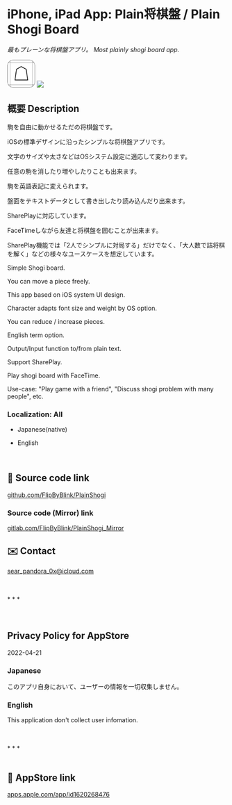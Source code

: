 iPhone, iPad App: Plain将棋盤 / Plain Shogi Board
================================================
_最もプレーンな将棋盤アプリ。 Most plainly shogi board app._

<img src="PlainShogi/Assets.xcassets/RoundedIcon.imageset/RoundedIcon.png" width="64">

<a href="https://apps.apple.com/app/id1620268476" target="blank">
    <img src="https://developer.apple.com/assets/elements/badges/download-on-the-app-store.svg">
</a>

概要 Description
---------------------
駒を自由に動かせるただの将棋盤です。

iOSの標準デザインに沿ったシンプルな将棋盤アプリです。

文字のサイズや太さなどはOSシステム設定に適応して変わります。

任意の駒を消したり増やしたりことも出来ます。

駒を英語表記に変えられます。

盤面をテキストデータとして書き出したり読み込んだり出来ます。


SharePlayに対応しています。

FaceTimeしながら友達と将棋盤を囲むことが出来ます。

SharePlay機能では「2人でシンプルに対局する」だけでなく、「大人数で詰将棋を解く」などの様々なユースケースを想定しています。


Simple Shogi board.

You can move a piece freely.

This app based on iOS system UI design.

Character adapts font size and weight by OS option.

You can reduce / increase pieces.

English term option.

Output/Input function to/from plain text.


Support SharePlay.

Play shogi board with FaceTime.

Use-case: "Play game with a friend", "Discuss shogi problem with many people", etc.


### Localization: All
- Japanese(native)

- English

<br>

🧰 Source code link
-----------------------
[github.com/FlipByBlink/PlainShogi](https://github.com/FlipByBlink/PlainShogi)

### Source code (Mirror) link
[gitlab.com/FlipByBlink/PlainShogi_Mirror](https://gitlab.com/FlipByBlink/PlainShogi_Mirror)

✉️ Contact
--------------
sear_pandora_0x@icloud.com

<br>
<br>
* * *
<br>
<br>
<br>

Privacy Policy for AppStore
----------------------------
2022-04-21

### Japanese
このアプリ自身において、ユーザーの情報を一切収集しません。

### English
This application don't collect user infomation.

<br>
<br>
* * *
<br>
<br>
<!-- URL "Support page for AppStore" -->
<!-- https://flipbyblink.github.io/PlainShogi/ -->
<!-- URL "Privacy Policy for AppStore" -->
<!-- https://flipbyblink.github.io/PlainShogi/#privacy-policy-for-appstore -->

🔗 AppStore link
------------------
[apps.apple.com/app/id1620268476](https://apps.apple.com/app/id1620268476)
